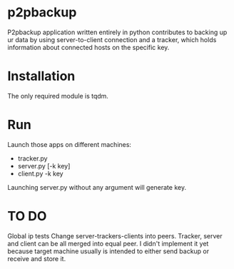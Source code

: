 # p2pbackup

P2pbackup application written entirely in python contributes to backing up ur data by using server-to-client connection and a tracker, which holds information about connected hosts on the specific key.

# Installation 

The only required module is tqdm.

# Run
Launch those apps on different machines:
- tracker.py
- server.py [-k key]
- client.py -k key

Launching server.py without any argument will generate key.


# TO DO
Global ip tests
Change server-trackers-clients into peers. Tracker, server and client can be all merged into equal peer. I didn't implement it yet because target machine usually is intended to either send backup or receive and store it.


